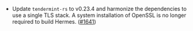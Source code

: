 - Update `tendermint-rs` to v0.23.4 and harmonize the dependencies to use a single TLS stack.
  A system installation of OpenSSL is no longer required to build Hermes.
  ([#1641](https://github.com/informalsystems/ibc-rs/issues/1641))